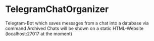 # TelegramChatOrganizer
Telegram-Bot which saves messages from a chat into a database via command
Archived Chats will be shown on a static HTML-Website (localhost:27017 at the moment)